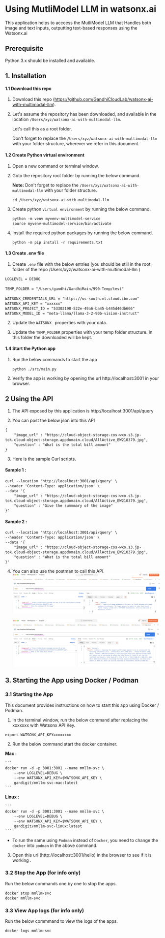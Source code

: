 # Using MutliModel LLM in watsonx.ai

This application helps to acccess the  MutliModel LLM that Handles both image and text inputs, outputting text-based responses using the Watsonx.ai

## Prerequisite

Python 3.x should be installed and available.

## 1. Installation

#### 1.1 Download this repo

1. Download this repo (https://github.com/GandhiCloudLab/watsonx-ai-with-multimodal-llm). 

2. Let's assume the repository has been downloaded, and available in the location `/Users/xyz/watsonx-ai-with-multimodal-llm`.

    Let's call this as a root folder.

    Don't forget to replace the `/Users/xyz/watsonx-ai-with-multimodal-llm` with your folder structure, wherever we refer in this document.

#### 1.2 Create Python virtual environment

1. Open a new command or terminal window.

2. Goto the repository root folder by running the below command.

    **Note:** Don't forget to replace the `/Users/xyz/watsonx-ai-with-multimodal-llm` with your folder structure.

    ```
    cd /Users/xyz/watsonx-ai-with-multimodal-llm
    ```

3. Create python `virtual environment` by running the below command.

    ```
    python -m venv myvenv-multimodel-service
    source myvenv-multimodel-service/bin/activate
    ```

4. Install the required python packages by running the below command.
    ```
    python -m pip install -r requirements.txt
    ```

#### 1.3 Create .env file

1. Create `.env` file with the below entries (you should be still in the root folder of the repo /Users/xyz/watsonx-ai-with-multimodal-llm )

```
LOGLEVEL = DEBUG

TEMP_FOLDER = "/Users/gandhi/GandhiMain/990-Temp/test"

WATSONX_CREDENTIALS_URL = "https://us-south.ml.cloud.ibm.com"
WATSONX_API_KEY = "xxxxxx"
WATSONX_PROJECT_ID = "53302198-522e-49a6-ba45-b445d46db666"
WATSONX_MODEL_ID = "meta-llama/llama-3-2-90b-vision-instruct"
```

2. Update the `WATSONX_` properties with your data.

3. Update the `TEMP_FOLDER` properties with your temp folder structure. In this folder the  downloaded will be kept.

#### 1.4 Start the Python app

1. Run the below commands to start the app

    ```
    python ./src/main.py
    ```

2. Verify the app is working by opening the url  http://localhost:3001 in your browser.

## 2 Using the API

1. The API exposed by this application is http://localhost:3001/api/query

2. You can post the below json into this API
```
{
    "image_url" : "https://cloud-object-storage-cos-wxo.s3.jp-tok.cloud-object-storage.appdomain.cloud/AllActive_EW210379.jpg",
    "question" : "What is the total bill amount"
}
```

3. Here is the sample Curl scripts.

#### Sample 1 : 
```
curl --location 'http://localhost:3001/api/query' \
--header 'Content-Type: application/json' \
--data '{
    "image_url" : "https://cloud-object-storage-cos-wxo.s3.jp-tok.cloud-object-storage.appdomain.cloud/AllActive_EW210379.jpg",
    "question" : "Give the summmary of the image"
}'
```

#### Sample 2 : 
```
curl --location 'http://localhost:3001/api/query' \
--header 'Content-Type: application/json' \
--data '{
    "image_url" : "https://cloud-object-storage-cos-wxo.s3.jp-tok.cloud-object-storage.appdomain.cloud/AllActive_EW210379.jpg",
    "question" : "What is the total bill amount"
}'
```

4. You can also use the postman to call this API.
    <img src="images/image-11.png">

    <img src="images/image-12.png">


## 3. Starting the App using Docker / Podman


### 3.1 Starting the App

This document provides instructions on how to start this app using Docker / Podman.

1. In the terminal window, run the below command after replacing the xxxxxxx with Watsonx API Key.

```
export WATSONX_API_KEY=xxxxxxx
```

2. Run the below command start the docker container.

**Mac :**

    ```
    docker run -d -p 3001:3001 --name mmllm-svc \
        --env LOGLEVEL=DEBUG \
        --env WATSONX_API_KEY=$WATSONX_API_KEY \
        gandigit/mmllm-svc-mac:latest
    ```

**Linux :**

    ```
    docker run -d -p 3001:3001 --name mmllm-svc \
        --env LOGLEVEL=DEBUG \
        --env WATSONX_API_KEY=$WATSONX_API_KEY \
        gandigit/mmllm-svc-linux:latest
    ```
    
- To run the same using `Podman` instead of `Docker`, you need to change the  `docker` into `podman` in the above command.

3. Open this url (http://localhost:3001/hello) in the browser to see if it is working .

### 3.2 Stop the App (for info only)

Run the below commands one by one to stop the apps.

```
docker stop mmllm-svc
docker mmllm-svc

```

### 3.3 View App logs (for info only)

Run the below commmand to view the logs of the apps.

```
docker logs mmllm-svc

```